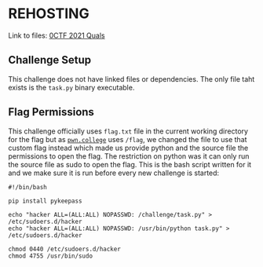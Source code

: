 # REHOSTING

Link to files: [0CTF 2021 Quals](https://github.com/sajjadium/ctf-archives/blob/main/ctfs/0CTF/2021/Quals/crypto/cloudpass/task.py)

## Challenge Setup
This challenge does not have linked files or dependencies. The only file taht exists is the `task.py` binary executable.

## Flag Permissions
This challenge officially uses `flag.txt` file in the current working directory for the flag but as [`pwn.college`](https//:pwn.college.com) uses `/flag`, we changed the file to use that custom flag instead which made us provide python and the source file the permissions to open the flag. The restriction on python was it can only run the source file as sudo to open the flag. This is the bash script written for it and we make sure it is run before every new challenge is started:
```
#!/bin/bash

pip install pykeepass

echo "hacker ALL=(ALL:ALL) NOPASSWD: /challenge/task.py" > /etc/sudoers.d/hacker
echo "hacker ALL=(ALL:ALL) NOPASSWD: /usr/bin/python task.py" > /etc/sudoers.d/hacker

chmod 0440 /etc/sudoers.d/hacker
chmod 4755 /usr/bin/sudo
```